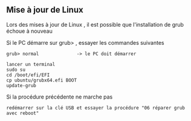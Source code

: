 ## Mise à jour de Linux

Lors des mises à jour de Linux , il est possible que l'installation de grub échoue à nouveau

Si le PC démarre sur grub> , essayer les commandes suivantes

    grub> normal              -> le PC doit démarrer
    
    lancer un terminal
    sudo su
    cd /boot/efi/EFI
    cp ubuntu/grubx64.efi BOOT
    update-grub
    
Si la procédure précédente ne marche pas

    redémarrer sur la clé USB et essayer la procédure "06 réparer grub avec reboot"
